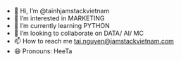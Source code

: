 - 👋 Hi, I’m @tainhjamstackvietnam
- 👀 I’m interested in MARKETING
- 🌱 I’m currently learning PYTHON
- 💞️ I’m looking to collaborate on DATA/ AI/ MC
- 📫 How to reach me tai.nguyen@jamstackvietnam.com
- 😄 Pronouns: HeeTa
<!---
tainhjamstackvietnam/tainhjamstackvietnam is a ✨ special ✨ repository because its `README.md` (this file) appears on your GitHub profile.
You can click the Preview link to take a look at your changes.
--->

